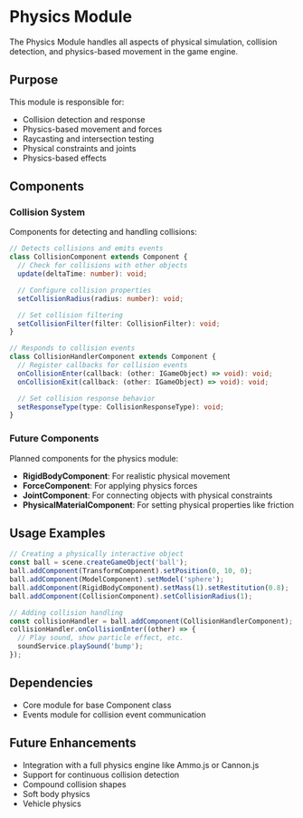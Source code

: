 # Physics Module

The Physics Module handles all aspects of physical simulation, collision detection, and physics-based movement in the game engine.

## Purpose

This module is responsible for:

- Collision detection and response
- Physics-based movement and forces
- Raycasting and intersection testing
- Physical constraints and joints
- Physics-based effects

## Components

### Collision System

Components for detecting and handling collisions:

```typescript
// Detects collisions and emits events
class CollisionComponent extends Component {
  // Check for collisions with other objects
  update(deltaTime: number): void;

  // Configure collision properties
  setCollisionRadius(radius: number): void;

  // Set collision filtering
  setCollisionFilter(filter: CollisionFilter): void;
}

// Responds to collision events
class CollisionHandlerComponent extends Component {
  // Register callbacks for collision events
  onCollisionEnter(callback: (other: IGameObject) => void): void;
  onCollisionExit(callback: (other: IGameObject) => void): void;

  // Set collision response behavior
  setResponseType(type: CollisionResponseType): void;
}
```

### Future Components

Planned components for the physics module:

- **RigidBodyComponent**: For realistic physical movement
- **ForceComponent**: For applying physics forces
- **JointComponent**: For connecting objects with physical constraints
- **PhysicalMaterialComponent**: For setting physical properties like friction

## Usage Examples

```typescript
// Creating a physically interactive object
const ball = scene.createGameObject('ball');
ball.addComponent(TransformComponent).setPosition(0, 10, 0);
ball.addComponent(ModelComponent).setModel('sphere');
ball.addComponent(RigidBodyComponent).setMass(1).setRestitution(0.8);
ball.addComponent(CollisionComponent).setCollisionRadius(1);

// Adding collision handling
const collisionHandler = ball.addComponent(CollisionHandlerComponent);
collisionHandler.onCollisionEnter((other) => {
  // Play sound, show particle effect, etc.
  soundService.playSound('bump');
});
```

## Dependencies

- Core module for base Component class
- Events module for collision event communication

## Future Enhancements

- Integration with a full physics engine like Ammo.js or Cannon.js
- Support for continuous collision detection
- Compound collision shapes
- Soft body physics
- Vehicle physics
